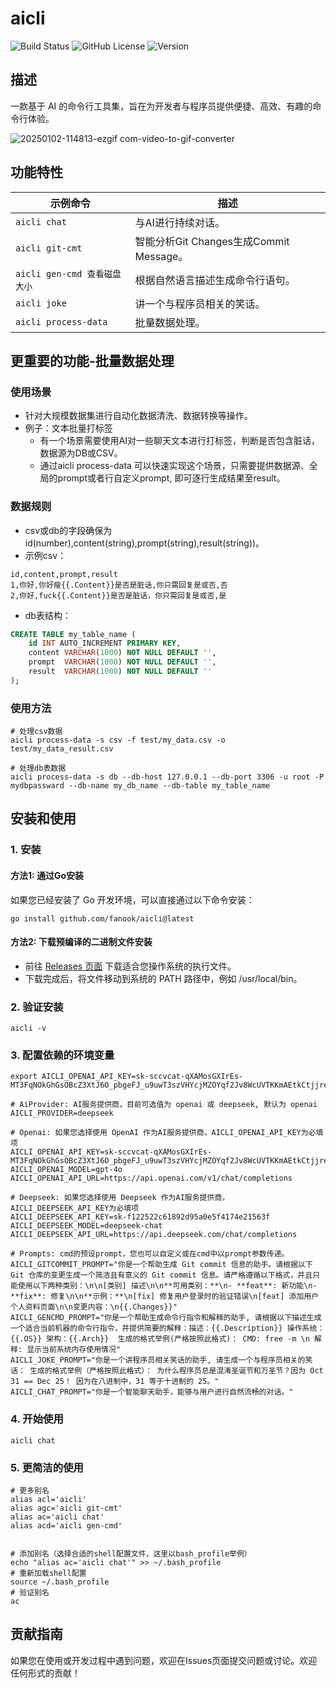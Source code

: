 # aicli

![Build Status](https://img.shields.io/github/actions/workflow/status/fanook/aicli/release.yml)
![GitHub License](https://img.shields.io/github/license/fanook/aicli)
![Version](https://img.shields.io/github/v/release/fanook/aicli)


## 描述
一款基于 AI 的命令行工具集，旨在为开发者与程序员提供便捷、高效、有趣的命令行体验。

![20250102-114813-ezgif com-video-to-gif-converter](https://github.com/user-attachments/assets/56a8b93d-b7e4-4fff-b290-d2007629200b)



## 功能特性
| 示例命令                            | 描述                               |
|-------------------------------------|----------------------------------|
| `aicli chat`                        | 与AI进行持续对话。                       |
| `aicli git-cmt`                     | 智能分析Git Changes生成Commit Message。 |
| `aicli gen-cmd 查看磁盘大小`        | 根据自然语言描述生成命令行语句。                 |
| `aicli joke`                        | 讲一个与程序员相关的笑话。                    |
| `aicli process-data`                | 批量数据处理。                          |

## 更重要的功能-批量数据处理
### 使用场景
- 针对大规模数据集进行自动化数据清洗、数据转换等操作。
- 例子：文本批量打标签
  - 有一个场景需要使用AI对一些聊天文本进行打标签，判断是否包含脏话，数据源为DB或CSV。
  - 通过aicli process-data 可以快速实现这个场景，只需要提供数据源、全局的prompt或者行自定义prompt, 即可逐行生成结果至result。

### 数据规则
- csv或db的字段确保为 id(number),content(string),prompt(string),result(string))。
- 示例csv：
```csv
id,content,prompt,result
1,你好,你好瘦{{.Content}}是否是脏话,你只需回复是或否,否
2,你好,fuck{{.Content}}是否是脏话，你只需回复是或否,是
```
- db表结构：
```sql
CREATE TABLE my_table_name (
    id INT AUTO_INCREMENT PRIMARY KEY,
    content VARCHAR(1000) NOT NULL DEFAULT '',
    prompt  VARCHAR(1000) NOT NULL DEFAULT '',
    result  VARCHAR(1000) NOT NULL DEFAULT ''
);
```
### 使用方法
```shell
# 处理csv数据
aicli process-data -s csv -f test/my_data.csv -o test/my_data_result.csv

# 处理db表数据
aicli process-data -s db --db-host 127.0.0.1 --db-port 3306 -u root -P mydbpassward --db-name my_db_name --db-table my_table_name
```

## 安装和使用
### 1. 安装
#### 方法1: 通过Go安装
如果您已经安装了 Go 开发环境，可以直接通过以下命令安装：
```shell
go install github.com/fanook/aicli@latest
```
#### 方法2: 下载预编译的二进制文件安装
- 前往 [Releases 页面](https://github.com/fanook/aicli/releases) 下载适合您操作系统的执行文件。
- 下载完成后，将文件移动到系统的 PATH 路径中，例如 /usr/local/bin。


### 2. 验证安装
```shell
aicli -v
```
### 3. 配置依赖的环境变量
```shell
export AICLI_OPENAI_API_KEY=sk-sccvcat-qXAMosGXIrEs-MT3FqNOkGhGsOBcZ3XtJ6O_pbgeFJ_u9uwT3szVHYcjMZOYqf2Jv8WcUVTKKmAEtkCtjjrenHbc5zESoczT3BlboLGuUbRCTCYMVp5wr15Z64c6e4ykWcmc4rAA
```
```dotenv
# AiProvider: AI服务提供商，目前可选值为 openai 或 deepseek, 默认为 openai
AICLI_PROVIDER=deepseek

# Openai: 如果您选择使用 OpenAI 作为AI服务提供商，AICLI_OPENAI_API_KEY为必填项
AICLI_OPENAI_API_KEY=sk-sccvcat-qXAMosGXIrEs-MT3FqNOkGhGsOBcZ3XtJ6O_pbgeFJ_u9uwT3szVHYcjMZOYqf2Jv8WcUVTKKmAEtkCtjjrenHbc5zESoczT3BlboLGuUbRCTCYMVp5wr15Z64c6e4ykWcmc4rAA
AICLI_OPENAI_MODEL=gpt-4o
AICLI_OPENAI_API_URL=https://api.openai.com/v1/chat/completions

# Deepseek: 如果您选择使用 Deepseek 作为AI服务提供商，AICLI_DEEPSEEK_API_KEY为必填项
AICLI_DEEPSEEK_API_KEY=sk-f122522c61892d95a0e5f4174e21563f
AICLI_DEEPSEEK_MODEL=deepseek-chat
AICLI_DEEPSEEK_API_URL=https://api.deepseek.com/chat/completions

# Prompts: cmd的预设prompt，您也可以自定义或在cmd中以prompt参数传递。
AICLI_GITCOMMIT_PROMPT="你是一个帮助生成 Git commit 信息的助手。请根据以下 Git 仓库的变更生成一个简洁且有意义的 Git commit 信息。请严格遵循以下格式，并且只能使用以下两种类别：\n\n[类别] 描述\n\n**可用类别：**\n- **feat**: 新功能\n- **fix**: 修复\n\n**示例：**\n[fix] 修复用户登录时的验证错误\n[feat] 添加用户个人资料页面\n\n变更内容：\n{{.Changes}}"
AICLI_GENCMD_PROMPT="你是一个帮助生成命令行指令和解释的助手, 请根据以下描述生成一个适合当前机器的命令行指令，并提供简要的解释：描述：{{.Description}} 操作系统：{{.OS}} 架构：{{.Arch}}  生成的格式举例(严格按照此格式)： CMD: free -m \n 解释: 显示当前系统内存使用情况"
AICLI_JOKE_PROMPT="你是一个讲程序员相关笑话的助手, 请生成一个与程序员相关的笑话： 生成的格式举例（严格按照此格式）： 为什么程序员总是混淆圣诞节和万圣节？因为 Oct 31 == Dec 25！ 因为在八进制中，31 等于十进制的 25。"
AICLI_CHAT_PROMPT="你是一个智能聊天助手，能够与用户进行自然流畅的对话。"
```

### 4. 开始使用
```shell
aicli chat
```

### 5. 更简洁的使用
```shell
# 更多别名
alias acl='aicli'
alias agc='aicli git-cmt'
alias ac='aicli chat'
alias acd='aicli gen-cmd'


# 添加别名（选择合适的shell配置文件，这里以bash_profile举例）
echo "alias ac='aicli chat'" >> ~/.bash_profile
# 重新加载shell配置
source ~/.bash_profile
# 验证别名
ac
```

## 贡献指南
如果您在使用或开发过程中遇到问题，欢迎在Issues页面提交问题或讨论。欢迎任何形式的贡献！
